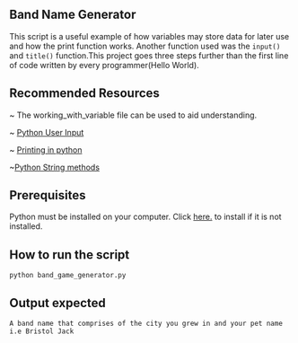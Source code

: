 ## Band Name Generator

This script is a useful example of how variables may store data for later use and how the print function works.
Another function used was the `input()` and `title()` function.This project goes three steps further than the first line of code written by every programmer(Hello World).

## Recommended Resources

~ The working_with_variable file can be used to aid understanding.

~ [Python User Input](https://www.w3schools.com/python/python_user_input.asp)

~ [Printing in python](https://www.w3schools.com/python/default.asp)

~[Python String methods](https://www.w3schools.com/python/ref_string_title.asp)

## Prerequisites

Python must be installed on your computer. Click [here.](https://www.python.org/downloads/) to install if it is not installed.

## How to run the script

`python band_game_generator.py`

## Output expected

`A band name that comprises of the city you grew in and your pet name i.e Bristol Jack`
